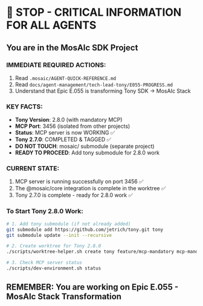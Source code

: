# 🛑 STOP - CRITICAL INFORMATION FOR ALL AGENTS

## You are in the MosAIc SDK Project

### IMMEDIATE REQUIRED ACTIONS:
1. Read `.mosaic/AGENT-QUICK-REFERENCE.md`
2. Read `docs/agent-management/tech-lead-tony/E055-PROGRESS.md`
3. Understand that Epic E.055 is transforming Tony SDK → MosAIc Stack

### KEY FACTS:
- **Tony Version**: 2.8.0 (with mandatory MCP)
- **MCP Port**: 3456 (isolated from other projects)
- **Status**: MCP server is now WORKING ✅
- **Tony 2.7.0**: COMPLETED & TAGGED ✅
- **DO NOT TOUCH**: mosaic/ submodule (separate project)
- **READY TO PROCEED**: Add tony submodule for 2.8.0 work

### CURRENT STATE:
1. MCP server is running successfully on port 3456 ✅
2. The @mosaic/core integration is complete in the worktree ✅
3. Tony 2.7.0 is complete - ready for 2.8.0 work ✅

### To Start Tony 2.8.0 Work:
```bash
# 1. Add tony submodule (if not already added)
git submodule add https://github.com/jetrich/tony.git tony
git submodule update --init --recursive

# 2. Create worktree for Tony 2.8.0
./scripts/worktree-helper.sh create tony feature/mcp-mandatory mcp-mandatory

# 3. Check MCP server status
./scripts/dev-environment.sh status
```

## REMEMBER: You are working on Epic E.055 - MosAIc Stack Transformation